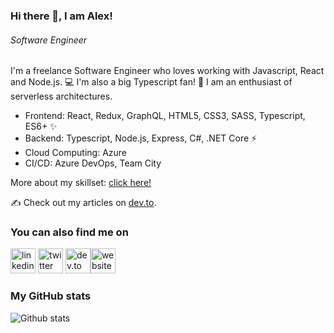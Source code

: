 <!--
**alexandrudanpop/alexandrudanpop** is a ✨ _special_ ✨ repository because its `README.md` (this file) appears on your GitHub profile.

Here are some ideas to get you started:

- 🔭 I’m currently working on ...
- 🌱 I’m currently learning ...
- 👯 I’m looking to collaborate on ...
- 🤔 I’m looking for help with ...
- 💬 Ask me about ...
- 📫 How to reach me: ...
- 😄 Pronouns: ...
- ⚡ Fun fact: ...
-->

### Hi there 👋, I am Alex!
###### *Software Engineer*

I'm a freelance Software Engineer who loves working with Javascript, React and Node.js. 💻 I'm also a big Typescript fan! 🚀 
I am an enthusiast of serverless architectures. 

* Frontend: React, Redux, GraphQL, HTML5, CSS3, SASS, Typescript, ES6+ ✨
* Backend: Typescript, Node.js, Express, C#, .NET Core ⚡
* Cloud Computing: Azure
* CI/CD: Azure DevOps, Team City 

More about my skillset: [click here!](https://alexandrudanpop.dev/skills)

✍️ Check out my articles on [dev.to](https://dev.to/alexandrudanpop/).

### You can also find me on
[<img src='https://cdn.jsdelivr.net/npm/simple-icons@3.0.1/icons/linkedin.svg' alt='linkedin' height='40'>](https://www.linkedin.com/in/alexandrudanpop/) [<img src='https://cdn.jsdelivr.net/npm/simple-icons@3.0.1/icons/twitter.svg' alt='twitter' height='40'>](https://twitter.com/@alexandrudanpop)  [<img src='https://cdn.jsdelivr.net/npm/simple-icons@3.0.1/icons/dev-dot-to.svg' alt='dev.to' height='40'>](https://dev.to/alexandrudanpop/)[<img src='https://cdn.jsdelivr.net/npm/simple-icons@3.0.1/icons/icloud.svg' alt='website' height='40'>](https://alexandrudanpop.dev)  

### My GitHub stats
![Github stats](https://github-readme-stats.vercel.app/api?username=alexandrudanpop&show_icons=true)
